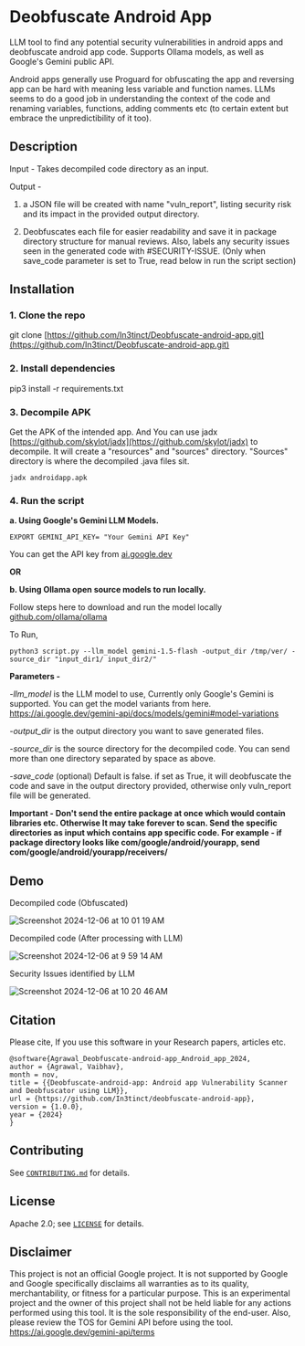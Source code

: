 # Deobfuscate Android App

LLM tool to find any potential security vulnerabilities in android apps and deobfuscate android app code. Supports Ollama models, as well as Google's Gemini public API. 

Android apps generally use Proguard for obfuscating the app and reversing app can be hard with meaning less variable and function names. LLMs seems to do a good job in understanding the context of the code and renaming variables, functions, adding comments etc (to certain extent but embrace the unpredictibility of it too).

## Description

Input - Takes decompiled code directory as an input.

Output -

1) a JSON file will be created with name "vuln_report", listing security risk and its impact in the provided output directory.

2) Deobfuscates each file for easier readability and save it in package directory structure for manual reviews. Also, labels any security issues seen in the generated code with #SECURITY-ISSUE. (Only when save_code parameter is set to True, read below in run the script section)

## Installation

### 1. Clone the repo

git clone [https://github.com/In3tinct/Deobfuscate-android-app.git](https://github.com/In3tinct/Deobfuscate-android-app.git)

### 2. Install dependencies 

pip3 install -r requirements.txt

### 3. Decompile APK

Get the APK of the intended app. And You can use jadx [https://github.com/skylot/jadx](https://github.com/skylot/jadx) to decompile.
It will create a "resources" and "sources" directory. "Sources" directory is where the decompiled .java files sit.

`jadx androidapp.apk`

### 4. Run the script 

**a. Using Google's Gemini LLM Models.**

`EXPORT GEMINI_API_KEY= "Your Gemini API Key"`

You can get the API key from [ai.google.dev](https://ai.google.dev/)

**OR**

**b. Using Ollama open source models to run locally.**

Follow steps here to download and run the model locally [github.com/ollama/ollama](https://github.com/ollama/ollama) 

To Run, 

`python3 script.py --llm_model gemini-1.5-flash -output_dir /tmp/ver/ -source_dir "input_dir1/ input_dir2/"`

**Parameters -** 

*-llm_model* is the LLM model to use, Currently only Google's Gemini is supported. You can get the model variants from here. https://ai.google.dev/gemini-api/docs/models/gemini#model-variations

*-output_dir* is the output directory you want to save generated files.

*-source_dir* is the source directory for the decompiled code. You can send more than one directory separated by space as above.

*-save_code* (optional) Default is false. if set as True, it will deobfuscate the code and save in the output directory provided, otherwise only vuln_report file will be generated.

**Important - Don't send the entire package at once which would contain libraries etc. Otherwise It may take forever to scan. Send the specific directories as input which contains app specific code. For example - if package directory looks like com/google/android/yourapp, send com/google/android/yourapp/receivers/**

## Demo

Decompiled code (Obfuscated)

![Screenshot 2024-12-06 at 10 01 19 AM](https://github.com/user-attachments/assets/37cd1454-6187-4027-8b34-1546fc9921b9)

Decompiled code (After processing with LLM)

![Screenshot 2024-12-06 at 9 59 14 AM](https://github.com/user-attachments/assets/a9c8d34d-3a24-4f64-819a-b908a8dc815f)

Security Issues identified by LLM

![Screenshot 2024-12-06 at 10 20 46 AM](https://github.com/user-attachments/assets/bba67dd9-69e8-4323-b696-203a232a33cd)

## Citation
Please cite, If you use this software in your Research papers, articles etc.

```
@software{Agrawal_Deobfuscate-android-app_Android_app_2024,
author = {Agrawal, Vaibhav},
month = nov,
title = {{Deobfuscate-android-app: Android app Vulnerability Scanner and Deobfuscator using LLM}},
url = {https://github.com/In3tinct/deobfuscate-android-app},
version = {1.0.0},
year = {2024}
}
```

## Contributing

See [`CONTRIBUTING.md`](docs/CONTRIBUTING.md) for details.

## License

Apache 2.0; see [`LICENSE`](LICENSE) for details.

## Disclaimer

This project is not an official Google project. It is not supported by
Google and Google specifically disclaims all warranties as to its quality,
merchantability, or fitness for a particular purpose. 
This is an experimental project and the owner of this project shall not be held liable for any actions performed using this tool. It is the sole responsibility of the end-user.
Also, please review the TOS for Gemini API before using the tool. https://ai.google.dev/gemini-api/terms
